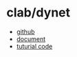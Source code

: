 # clab/dynet

- [github](https://github.com/clab/dynet)
- [document](http://dynet.readthedocs.io/en/latest/index.html)
- [tuturial code](https://github.com/clab/dynet_tutorial_examples)